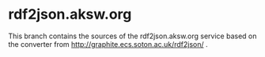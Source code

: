 # rdf2json.aksw.org
This branch contains the sources of the rdf2json.aksw.org service based on the
converter from http://graphite.ecs.soton.ac.uk/rdf2json/ .
